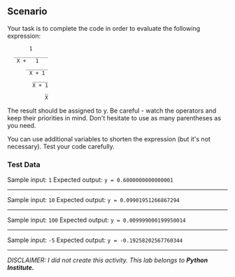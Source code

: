 ## Scenario
Your task is to complete the code in order to evaluate the following expression:

```
       1
  ___________
   X +   1
      _______
       X + 1
        _____
        X + 1
            _
            X
```     
The result should be assigned to y. Be careful - watch the operators and keep their priorities in mind. Don't hesitate to use as many parentheses as you need.

You can use additional variables to shorten the expression (but it's not necessary). Test your code carefully.


### Test Data
Sample input: `1`
Expected output: `y = 0.6000000000000001`
___
Sample input: `10`
Expected output: `y = 0.09901951266867294`
___
Sample input: `100`
Expected output: `y = 0.009999000199950014`
___
Sample input: `-5`
Expected output: `y = -0.19258202567760344`
___

*DISCLAIMER: I did not create this activity. This lab belongs to **Python Institute.***
